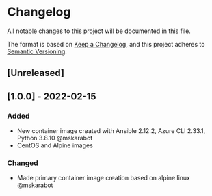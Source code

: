 # Changelog
All notable changes to this project will be documented in this file.

The format is based on [Keep a Changelog](https://keepachangelog.com/en/1.0.0/),
and this project adheres to [Semantic Versioning](https://semver.org/spec/v2.0.0.html).

## [Unreleased]

## [1.0.0] - 2022-02-15
### Added
- New container image created with Ansible 2.12.2, Azure CLI 2.33.1, Python 3.8.10 @mskarabot
- CentOS and Alpine images

### Changed
- Made primary container image creation based on alpine linux @mskarabot 
